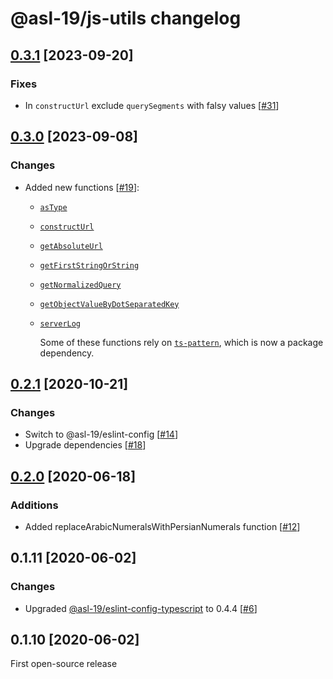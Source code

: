 # @asl-19/js-utils changelog

## [0.3.1](https://github.com/ASL-19/js-utils/pulls?q=is%3Apr+milestone%3A0.3.1+is%3Aclosed) [2023-09-20]

### Fixes

- In `constructUrl` exclude `querySegments` with falsy values [[#31](https://github.com/ASL-19/js-utils/pull/21)]

## [0.3.0](https://github.com/ASL-19/js-utils/pulls?q=is%3Apr+milestone%3A0.3.0+is%3Aclosed) [2023-09-08]

### Changes

- Added new functions [[#19](https://github.com/ASL-19/js-utils/pull/19)]:

  - [`asType`](./docs/js-utils.astype.md)
  - [`constructUrl`](./docs/js-utils.constructurl.md)
  - [`getAbsoluteUrl`](./docs/js-utils.getabsoluteurl.md)
  - [`getFirstStringOrString`](./docs/js-utils.getfirststringorstring.md)
  - [`getNormalizedQuery`](./docs/js-utils.getnormalizedquery.md)
  - [`getObjectValueByDotSeparatedKey`](./docs/js-utils.getobjectvaluebydotseparatedkey.md)
  - [`serverLog`](./docs/js-utils.serverlog.md)

    Some of these functions rely on [`ts-pattern`](https://github.com/gvergnaud/ts-pattern), which is now a package dependency.

## [0.2.1](https://github.com/ASL-19/js-utils/pulls?q=is%3Apr+milestone%3A0.2.1+is%3Aclosed) [2020-10-21]

### Changes

- Switch to @asl-19/eslint-config [[#14](https://github.com/ASL-19/js-utils/pull/14)]
- Upgrade dependencies [[#18](https://github.com/ASL-19/js-utils/pull/18)]

## [0.2.0](https://github.com/ASL-19/js-utils/pulls?q=is%3Apr+milestone%3A0.2.0+is%3Aclosed) [2020-06-18]

### Additions

- Added replaceArabicNumeralsWithPersianNumerals function [[#12](https://github.com/ASL-19/js-utils/pull/12)]

## 0.1.11 [2020-06-02]

### Changes

- Upgraded [@asl-19/eslint-config-typescript](https://github.com/ASL-19/eslint-config-typescript) to 0.4.4 [[#6](https://github.com/ASL-19/js-utils/pull/6)]

## 0.1.10 [2020-06-02]

First open-source release
